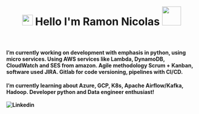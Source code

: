 <h1 align="center">
<img src="https://media.giphy.com/media/hvRJCLFzcasrR4ia7z/giphy.gif" width="28">
Hello I'm Ramon Nicolas  <img src="https://media.giphy.com/media/12oufCB0MyZ1Go/giphy.gif" width="50">
</h1>
<br/>
<h4>
I’m currently working on development with emphasis in python, using micro services.
Using AWS services like Lambda, DynamoDB, CloudWatch and SES from amazon.
Agile methodology Scrum + Kanban, software used JIRA.
Gitlab for code versioning, pipelines with CI/CD.
</h4>
<h4> 
I’m currently learning about Azure, GCP, K8s, Apache Airflow/Kafka, Hadoop.
Developer python and Data engineer enthusiast!
<!--
**RamonNicolas/RamonNicolas** is a ✨ _special_ ✨ repository because its `README.md` (this file) appears on your GitHub profile.

Here are some ideas to get you started:

- 🔭 I’m currently working on ...
- 🌱 I’m currently learning ...
- 👯 I’m looking to collaborate on ...
- 🤔 I’m looking for help with ...
- 💬 Ask me about ...
- 📫 How to reach me: ...
- 😄 Pronouns: ...
- ⚡ Fun fact: ...
-->
<br/>
<br/>
 

<img align="left"  width="47%"  src="https://github-readme-stats.vercel.app/api?username=RamonNicolas&show_icons=true&theme=radical " />

<img align="left" width="47%" src="https://github-readme-stats.vercel.app/api/top-langs/?username=RamonNicolas&layout=compact" />




<img align="left" src="https://img.shields.io/badge/python-3670A0?style=for-the-badge&logo=python&logoColor=ffdd54" />
 docker

## <br /> 🙋‍♂️ Connect with me 
<!-- Badges template - https://github.com/Ileriayo/markdown-badges#social-->
<br />
  <br />
  <a  href="https://www.linkedin.com/in/ramon-nicolas-a33938141//"><img align="left" alt="Linkedin" src="https://img.shields.io/badge/linkedin-%230077B5.svg?style=for-the-badge&logo=linkedin&logoColor=white"/></a>
  <br />




